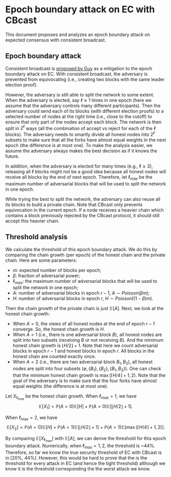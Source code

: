 # Epoch boundary attack on EC with CBcast

This document proposes and analyzes an epoch boundary attack on expected consensus with consistent broadcast.


## Epoch boundary attack
Consistent broadcast is [proposed by Guy](https://hackmd.io/l07vRuHvTzWF8zG3kEEQuQ) as a mitigation to the epoch boundary attack on EC. With consistent broadcast, the adversary is prevented from equivocating (i.e., creating two blocks with the same leader election proof). 

However, the adversary is still able to split the network to some extent. When the adversary is elected, say $\ell \geq 1$ times in one epoch (here we assume that the adversary controls many different participants). Then the adversary could send each of its blocks (with different election proofs) to a selected number of nodes at the right time (i.e., close to the cutoff) to ensure that only part of the nodes accept each block. The network is then split in $2^\ell$ ways (all the combination of accept vs reject for each of the $\ell$ blocks). The adversary needs to smartly divide all honest nodes into $2^\ell$ subsets to make sure that all the forks have almost equal weights in the next epoch (the difference is at most one). To make the analysis easier, we assume the adversary always makes the best decision as if it knows the future.

In addition, when the adversary is elected for many times (e.g., $\ell \geq 3$), releasing all $\ell$ blocks might not be a good idea because all honest nodes will receive all blocks by the end of next epoch. Therefore, let $\ell_{max}$ be the maximum number of adversarial blocks that will be used to split the network in one epoch.

While trying the best to split the network, the adversary can also reuse all its blocks to build a private chain. Note that CBcast only prevents equivocation in the current epoch. If a node receives a heavier chain which contains a block previously rejected by the CBcast protocol, it should still accept this heavier chain.

## Threshold analysis

We calculate the threshold of this epoch boundary attack. We do this by comparing the chain growth (per epoch) of the honest chain and the private chain. Here are some parameters:
- $m$: expected number of blocks per epoch;
- $\beta$: fraction of adversarial power;
- $\ell_{max}$: the maximum number of adversarial blocks that will be used to split the network in one epoch;
- $A$: number of adversarial blocks in epoch $r-1$, $A \sim Poisson(\beta m)$;
- $H$: number of adversarial blocks in epoch $r$, $H \sim Poisson((1-\beta) m)$.

Then the chain growth of the private chain is just $\mathbb{E}[A]$. Next, we look at the honest chain growth:
- When $A=0$, the views of all honest nodes at the end of epoch $r-1$ converge. So, the honest chain growth is $H$.
- When $A=1$ (i.e., there is one adversarial block $B$),  all honest nodes are split into two subsets (receiving $B$ or not receiving $B$). And the minimum honest chain growth is $\lfloor H/2 \rfloor +1$. Note that here we count adversarial blocks in epoch $r-1$ and honest blocks in epoch $r$. All blocks in the honest chain are counted exactly once.
- When $A=2$ (i.e., there are two adversarial block $B_1, B_2$),  all honest nodes are split into four subsets ($\emptyset, \{B_1\}, \{B_2\}, \{B_1,B_2\}$). One can check that the minimum honest chain growth is $\max(\lceil H/4 \rceil +1, 2)$. Note that the goal of the adversary is to make sure that the four forks have almost equal weights (the difference is at most one).

Let $X_{\ell_{max}}$ be the honest chain growth. When $\ell_{max} = 1$, we have
$$\mathbb{E}[X_1] = \mathbb{P}(A=0)\mathbb{E}[H] + \mathbb{P}(A>0)\mathbb{E}[\lfloor H/2 \rfloor +1].$$

When $\ell_{max} = 2$, we have
$$\mathbb{E}[X_2] = \mathbb{P}(A=0)\mathbb{E}[H] + \mathbb{P}(A=1)\mathbb{E}[\lfloor H/2 \rfloor +1] + \mathbb{P}(A>1)\mathbb{E}[\max(\lceil H/4 \rceil +1, 2)].$$

By comparing $\mathbb{E}[X_{\ell_{max}}]$ with $\mathbb{E}[A]$, we can derive the threshold for this epoch boundary attack. Numerically, when $\ell_{max} = 1,2$, the threshold is ~44%. Therefore, so far we know the true security threshold of EC with CBcast is in [20%, 44%]. However, this would be hard to prove that the is the threshold for every attack in EC (and hence the tight threshold) although we know it is the threshold corresponding the the worst attack we know.

